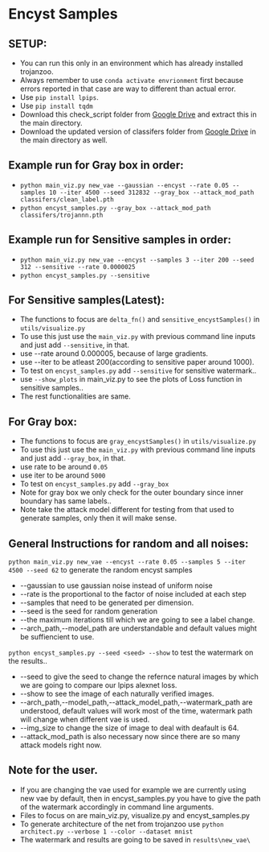 # Encyst Samples

## SETUP:
* You can run this only in an environment which has already installed trojanzoo.
* Always remember to use `conda activate envrionment` first because errors reported in that case are way to different than actual error.
* Use `pip install lpips`.
* Use `pip install tqdm`
* Download this check_script folder from [Google Drive](https://drive.google.com/file/d/1pXD53Re96tkwYGK8e4EV8TI8zQKBuw_K/view?usp=sharing) and extract this in the main directory.
* Download the updated version of classifers folder from [Google Drive](https://drive.google.com/drive/folders/1hj16q2TW3JFhEL4d9pEdtxdrTxjnB8kW?usp=sharing) in the main directory as well.
 

## Example run for Gray box in order:

* `python main_viz.py new_vae --gaussian --encyst --rate 0.05 --samples 10 --iter 4500 --seed 312832 --gray_box --attack_mod_path classifers/clean_label.pth`
* `python encyst_samples.py --gray_box --attack_mod_path classifers/trojannn.pth`

## Example run for Sensitive samples in order:
*  `python main_viz.py new_vae --encyst --samples 3 --iter 200 --seed 312 --sensitive --rate 0.0000025`
* `python encyst_samples.py --sensitive`

## For Sensitive samples(Latest):
* The functions to focus are `delta_fn()` and `sensitive_encystSamples()` in `utils/visualize.py`
* To use this just use the `main_viz.py` with previous command line inputs and just add `--sensitive`, in that.
* use --rate around 0.000005, because of large gradients.
* use --iter to be atleast 200(according to sensitive paper around 1000).
* To test on `encyst_samples.py` add `--sensitive` for sensitive watermark..
* use `--show_plots` in main_viz.py to see the plots of Loss function in sensitive samples..
* The rest functionalities are same.

## For Gray box:
* The functions to focus are `gray_encystSamples()` in `utils/visualize.py`
* To use this just use the `main_viz.py` with previous command line inputs and just add `--gray_box`, in that.
* use rate to be around `0.05`
* use iter to be around `5000`
* To test on `encyst_samples.py` add `--gray_box`
* Note for gray box we only check for the outer boundary since inner boundary has same labels..
* Note take the attack model different for testing from that used to generate samples, only then it will make sense.


## General Instructions for random and all noises:
`python main_viz.py new_vae --encyst --rate 0.05 --samples 5 --iter 4500 --seed 62` to generate the random encyst samples
* --gaussian to use gaussian noise instead of uniform noise
* --rate is the proportional to the factor of noise included at each step
* --samples that need to be generated per dimension.
* --seed is the seed for random generation
* --the maximum iterations till which we are going to see a label change.
* --arch_path,--model_path are understandable and default values might be suffiencient to use.

`python encyst_samples.py --seed <seed> --show` to test the watermark on the results..
* --seed <seed>  to give the seed to change the refernce natural images by which we are going to compare our lpips alexnet loss.
* --show to see the image of each naturally verified images.
* --arch_path,--model_path,--attack_model_path,--watermark_path are understood, default values will work most of the time, watermark path will change when different vae is used.
* --img_size to change the size of image to deal with deafault is 64.
* --attack_mod_path is also necessary now since there are so many attack models right now.

## Note for the user.
* If you are changing the vae used for example we are currently using new vae by default, then in encyst_samples.py you have to give the path of the watermark accordingly in command line arguments.
* Files to focus on are main_viz.py, visualize.py and encyst_samples.py
* To generate architecture of the net from trojanzoo use `python architect.py --verbose 1 --color --dataset mnist`
* The watermark and results are going to be saved in `results\new_vae\`
